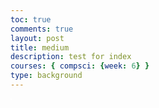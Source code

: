 ```yaml
---
toc: true
comments: true
layout: post
title: medium
description: test for index
courses: { compsci: {week: 6} }
type: background
---
```

<!DOCTYPE html>
<html lang="en">
<head>
    <meta charset="UTF-8">
    <meta http-equiv="X-UA-Compatible" content="IE=edge">
    <meta name="viewport" content="width=device-width, initial-scale=1.0">
    <title>Combined Animation</title>
    <style>
        .canvas-container {
            display: flex;
        }
        canvas {
            margin: 0;
            border: 1px solid white;
        }
    </style>
</head>
<body>
    <div class="canvas-container">
        <canvas id="CombinedCanvas"></canvas>
    </div>
    <script>
        const canvas = document.getElementById("CombinedCanvas");
        const ctx = canvas.getContext('2d');
        const backgroundImg = new Image();
        backgroundImg.src = '{{site.baseurl}}/images/BackgroundWithRoad3.png';
        backgroundImg.onload = function () {
            const WIDTH = 2820;
            const HEIGHT = 1584;
            const ASPECT_RATIO = WIDTH / HEIGHT;
            const canvasWidth = WIDTH;
            const canvasHeight = canvasWidth / ASPECT_RATIO;
            canvas.width = canvasWidth;
            canvas.height = canvasHeight;
            canvas.style.width = `${canvasWidth}px`;
            canvas.style.height = `${canvasHeight}px`;
            var gameSpeed = 2;
            class Layer {
                constructor(image, speedRatio, initialY) {
                    this.x = 0;
                    this.y = initialY;
                    this.width = WIDTH;
                    this.height = HEIGHT;
                    this.image = image;
                    this.speedRatio = speedRatio;
                    this.speed = gameSpeed * this.speedRatio;
                }
                update() {
                    this.x = (this.x - this.speed) % this.width;
                }
                draw() {
                    ctx.drawImage(this.image, this.x, this.y);
                    if (this.x < 0) {
                        ctx.drawImage(this.image, this.x + this.width, this.y);
                    }
                }
            }
            var backgroundObj = new Layer(backgroundImg, 0.5, 0);
            function background() {
                ctx.clearRect(0, 0, canvasWidth, canvasHeight);
                backgroundObj.update();
                backgroundObj.draw();
                requestAnimationFrame(background);
            }
            background();
            const SPRITE_WIDTH = 71.75;
            const SPRITE_HEIGHT = 82.5;
            const SCALE_FACTOR = 5;
            const DESIRED_FRAME_RATE = 15;
            const FRAME_INTERVAL = 1000 / DESIRED_FRAME_RATE;
            class Box {
                constructor() {
                    this.image = new Image();
                    this.image.src = '{{site.baseurl}}/images/box.png';
                    this.spriteWidth = SPRITE_WIDTH;
                    this.spriteHeight = SPRITE_HEIGHT;
                    this.width = this.spriteWidth;
                    this.height = this.spriteHeight;
                    this.x = 0;
                    this.y = 0;
                    this.scale = SCALE_FACTOR;
                    this.minFrame = 0;
                    this.frameY = 0;
                    this.frameX = 0;
                    this.maxFrame = 7;
                    this.speed = 150;
                }
                setFrameLimit(limit) {
                    this.maxFrame = limit;
                }
                setPosition(x, y) {
                    this.x = x;
                    this.y = y;
                }
                draw() {
                    ctx.drawImage(
                        this.image,
                        this.frameX * this.spriteWidth,
                        this.frameY * this.spriteHeight,
                        this.spriteWidth,
                        this.spriteHeight,
                        this.x,
                        this.y,
                        this.width * this.scale,
                        this.height * this.scale
                    );
                }
                update() {
                    if (this.frameX < this.maxFrame) {
                        this.frameX++;
                    } else {
                        this.frameX = 0;
                    }
                }
            }
            const box = new Box();
            const keyState = {
                ArrowLeft: false,
                ArrowRight: false,
                ArrowUp: false,
            };
            document.addEventListener('keydown', function (event) {
                switch (event.key) {
                    case 'ArrowLeft':
                        keyState.ArrowLeft = true;
                        break;
                    case 'ArrowRight':
                        keyState.ArrowRight = true;
                        break;
                    case 'ArrowUp':
                        keyState.ArrowUp = true;
                        break;
                }
            });
            document.addEventListener('keyup', function (event) {
                switch (event.key) {
                    case 'ArrowLeft':
                        keyState.ArrowLeft = false;
                        break;
                    case 'ArrowRight':
                        keyState.ArrowRight = false;
                        break;
                    case 'ArrowUp':
                        keyState.ArrowUp = false;
                        break;
                }
            });
            function updateAnimations() {
                let selectedAnimation = 'A';
                box.frameY = 0;
                if (keyState.ArrowLeft) {
                    box.x -= box.speed;
                }
                if (keyState.ArrowRight) {
                    box.x += box.speed;
                }
                if (keyState.ArrowUp) {
                    selectedAnimation = 'B';
                    box.frameY = 1;
                }
            }
            let lastTimestamp = 0;
            function animate(timestamp) {
                const deltaTime = timestamp - lastTimestamp;
                if (deltaTime >= FRAME_INTERVAL) {
                    ctx.clearRect(box.x, box.y, box.width * box.scale, box.height * box.scale);
                    backgroundObj.draw();
                    box.draw();
                    box.update();
                    updateAnimations();
                    lastTimestamp = timestamp;
                }
                requestAnimationFrame(animate);
            }
            animate();
        };
    </script>
</body>
</html>
